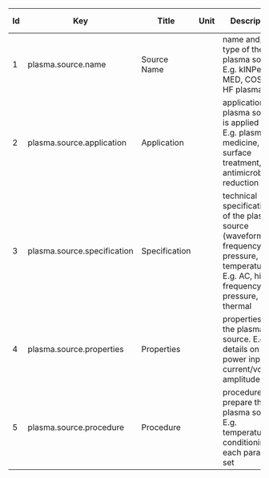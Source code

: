 |Id  | Key  | Title                     | Unit| Description                    | Type | Occ | Allowed values |
|---- | ---- | ------------------------- | ----| ------------------------------ | ---- | ----| -------------- |
| 1 |plasma.source.name   | Source Name  |  | name and/or type of the plasma source. E.g. kINPen® MED, COST jet, HF plasma jet | string |1 | |
| 2 |plasma.source.application  | Application |  | application the plasma source is applied for. E.g. plasma medicine, surface treatment, antimicrobial reduction | string |1 | |
| 3 |plasma.source.specification  | Specification |  | technical specifications of the plasma source (waveform, frequency, pressure, temperature). E.g. AC, high frequency, low pressure, non-thermal                | string |1 | |
| 4 |plasma.source.properties  | Properties |  | properties of the plasma source. E.g. details on power input, current/voltage, amplitude etc.  | string |1 | |
| 5 |plasma.source.procedure  | Procedure |  | procedure to prepare the plasma source. E.g. temperature conditioning for each parameter set | string |1 | |

